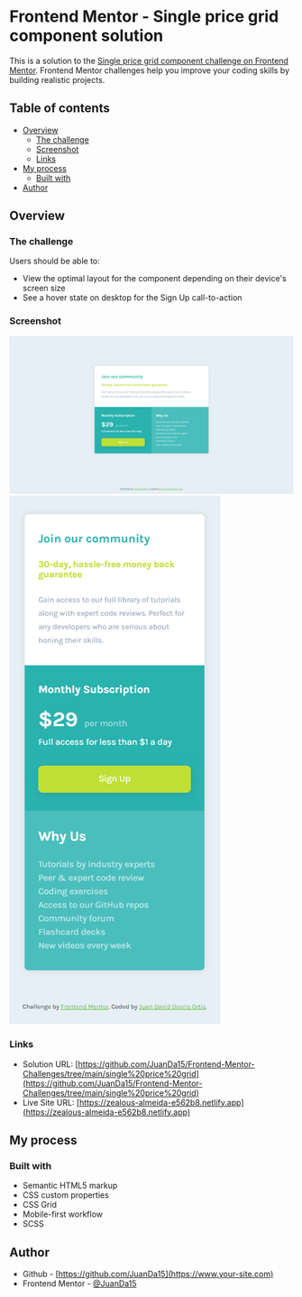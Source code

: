 # Frontend Mentor - Single price grid component solution

This is a solution to the [Single price grid component challenge on Frontend Mentor](https://www.frontendmentor.io/challenges/single-price-grid-component-5ce41129d0ff452fec5abbbc). Frontend Mentor challenges help you improve your coding skills by building realistic projects. 

## Table of contents

- [Overview](#overview)
  - [The challenge](#the-challenge)
  - [Screenshot](#screenshot)
  - [Links](#links)
- [My process](#my-process)
  - [Built with](#built-with)
- [Author](#author)

## Overview

### The challenge

Users should be able to:

- View the optimal layout for the component depending on their device's screen size
- See a hover state on desktop for the Sign Up call-to-action

### Screenshot

![](./assets/images/screenshots/1.PNG)
![](./assets/images/screenshots/2.PNG)


### Links

- Solution URL: [https://github.com/JuanDa15/Frontend-Mentor-Challenges/tree/main/single%20price%20grid](https://github.com/JuanDa15/Frontend-Mentor-Challenges/tree/main/single%20price%20grid)
- Live Site URL: [https://zealous-almeida-e562b8.netlify.app](https://zealous-almeida-e562b8.netlify.app)

## My process

### Built with

- Semantic HTML5 markup
- CSS custom properties
- CSS Grid
- Mobile-first workflow
- SCSS

## Author

- Github - [https://github.com/JuanDa15](https://www.your-site.com)
- Frontend Mentor - [@JuanDa15](https://www.frontendmentor.io/profile/yourusername)
